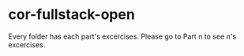 # cor-fullstack-open
Every folder has each part's excercises.
Please go to Part n to see n's excercises.
